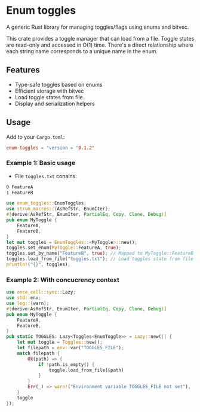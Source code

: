 # Enum toggles

A generic Rust library for managing toggles/flags using enums and bitvec.

This crate provides a toggle manager that can load from a file.
Toggle states are read-only and accessed in O(1) time.
There's a direct relationship where each string name corresponds to a unique name in the enum.

## Features

- Type-safe toggles based on enums
- Efficient storage with bitvec
- Load toggle states from file
- Display and serialization helpers

## Usage

Add to your `Cargo.toml`:

```toml
enum-toggles = "version = "0.1.2"
```

### Example 1: Basic usage

- File `toggles.txt` conains:

```txt
0 FeatureA
1 FeatureB
```

```rust
use enum_toggles::EnumToggles;
use strum_macros::{AsRefStr, EnumIter};
#[derive(AsRefStr, EnumIter, PartialEq, Copy, Clone, Debug)]
pub enum MyToggle {
    FeatureA,
    FeatureB,
}
let mut toggles = EnumToggles::<MyToggle>::new();
toggles.set_enum(MyToggle::FeatureA, true);
toggles.set_by_name("FeatureB", true); // Mapped to MyToggle::FeatureB
toggles.load_from_file("toggles.txt"); // Load toggles state from file
println!("{}", toggles);
```

### Example 2: With concucrency context

```rust
use once_cell::sync::Lazy;
use std::env;
use log::{warn};
#[derive(AsRefStr, EnumIter, PartialEq, Copy, Clone, Debug)]
pub enum MyToggle {
    FeatureA,
    FeatureB,
}
pub static TOGGLES: Lazy<Toggles<EnumToggle>> = Lazy::new(|| {
    let mut toggle = Toggles::new();
    let filepath = env::var("TOGGLES_FILE");
    match filepath {
        Ok(path) => {
            if !path.is_empty() {
                toggle.load_from_file(&path)
            }
        }
        Err(_) => warn!("Environment variable TOGGLES_FILE not set"),
    }
    toggle
});
```
